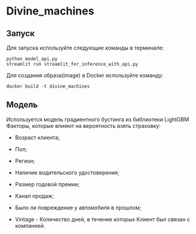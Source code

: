 # Divine_machines <br>

## Запуск
Для запуска используйте следующие команды в терминале:
```
python model_api.py
streamlit run streamlit_for_inference_with_api.py
```

Для создания образа(image) в Docker используйте команду:
```
docker build -t divine_machines   
```

## Модель
Используется модель градиентного бустинга из библиотеки LightGBM <br>
Факторы, которые влияют на вероятность взять страховку:

- Возраст клиента;
 
- Пол;
  
- Регион;

- Наличие водительского удостоверения;

- Размер годовой премии;

- Канал продаж;

- Было ли повреждение у автомобиля в прошлом;

- Vintage - Количество дней, в течение которых Клиент был связан с компанией.


